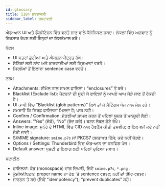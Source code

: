 ```yaml
---
id: glossary
title: i18n ਸ਼ਬਦਾਵਲੀ
sidebar_label: ਸ਼ਬਦਾਵਲੀ
---
```


ਐਡ‑ਆਨ UI ਅਤੇ ਡੌਕੂਮੈਂਟੇਸ਼ਨ ਵਿੱਚ ਵਰਤੇ ਜਾਣ ਵਾਲੇ ਕੈਨੋਨਿਕਲ ਸ਼ਬਦ। ਲੋਕਲਾਂ ਵਿੱਚ ਅਨੁਵਾਦ ਨੂੰ ਇਕਸਾਰ ਰੱਖਣ ਲਈ ਇਨ੍ਹਾਂ ਦਾ ਇਸਤੇਮਾਲ ਕਰੋ।

ਨੋਟਸ

- UI ਸਤਰਾਂ ਛੋਟੀਆਂ ਅਤੇ ਐਕਸ਼ਨ‑ਕੇਂਦ੍ਰਤ ਰੱਖੋ।
- ਸੈਟਿੰਗਾਂ ਲਈ ਨਾਂਵ ਅਤੇ ਕਾਰਵਾਈਆਂ ਲਈ ਕ੍ਰਿਆਵਾਂ ਵਰਤੋ।
- ਸਿਰਲੇਖਾਂ ਤੋਂ ਇਲਾਵਾ sentence case ਵਰਤੋ।

ਟਰਮ

- Attachments: ਈਮੇਲ ਨਾਲ ਸ਼ਾਮਲ ਫਾਇਲਾਂ। “enclosures” ਤੋਂ ਬਚੋ।
- Blacklist (Exclude list): ਪੈਟਰਨਾਂ ਦੀ ਸੂਚੀ ਜੋ ਫਾਇਲਾਂ ਨੂੰ ਆਪਣੇ ਆਪ ਜੋੜੇ ਜਾਣ ਤੋਂ ਰੋਕਦੀ ਹੈ।
- UI ਕਾਪੀ ਵਿੱਚ “Blacklist (glob patterns)” ਲਿਖੋ ਤਾਂ ਜੋ ਸੈਟਿੰਗਸ ਪੇਜ ਨਾਲ ਮੇਲ ਰਹੇ।
- ਸਮਝਾਓ ਕਿ ਸਿਰਫ਼ ਫਾਇਲਨਾਂ ਮਿਲਦਾ ਹੈ; ਪਾਥ ਨਹੀਂ।
- Confirm / Confirmation: ਜੋੜਣੀਆਂ ਸ਼ਾਮਲ ਕਰਨ ਤੋਂ ਪਹਿਲਾਂ ਯੂਜ਼ਰ ਤੋਂ ਮਨਜ਼ੂਰੀ ਲੈਣੀ।
- Answers: “Yes” (ਜੋੜੋ), “No” (ਰੱਦ ਕਰੋ)। ਬਟਨ ਲੇਬਲ ਛੋਟੇ ਰੱਖੋ।
- Inline image: ਸੁਨੇਹੇ ਦੇ HTML ਵਿੱਚ CID ਨਾਲ ਰੈਫਰੈਂਸ ਕੀਤੀ ਤਸਵੀਰ; ਫਾਇਲ ਵਜੋਂ ਕਦੇ ਨਹੀਂ ਜੋੜੀ ਜਾਂਦੀ।
- S/MIME signature: `smime.p7s` ਜਾਂ PKCS7 ਹਸਤਾਖਰ ਹਿੱਸੇ; ਕਦੇ ਨਹੀਂ ਜੋੜਣੇ।
- Options / Settings: Thunderbird ਵਿਚ ਐਡ‑ਆਨ ਦਾ ਕਨਫਿਗ ਪੇਜ।
- Default answer: ਪੁਸ਼ਟੀ ਡਾਇਲਾਗ ਲਈ ਪਹਿਲਾਂ ਚੁਣਿਆ ਜਵਾਬ।

ਸਟਾਈਲ

- ਫਾਇਲਨਾਂ: ਕੋਡ (monospace) ਵਾਂਗ ਦਿਖਾਓ, ਜਿਵੇਂ `smime.p7s`, `*.png`।
- ਕੁੰਜੀਆਂ/ਬਟਨ: proper name ਨਾ ਹੋਣ ‘ਤੇ sentence case; ਨਹੀਂ ਤਾਂ title‑case।
- ਜਾਰਗਨ ਤੋਂ ਬਚੋ (ਜਿਵੇਂ “idempotency”); “prevent duplicates” ਕਹੋ।
